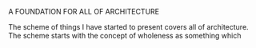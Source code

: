 A FOUNDATION FOR ALL OF ARCHITECTURE

The scheme of things I have started to present covers all of architecture. The scheme starts with the concept of wholeness as something which